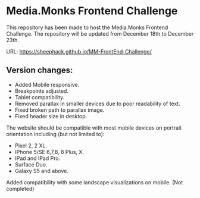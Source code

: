 # Media.Monks Frontend Challenge

This repository has been made to host the Media.Monks Frontend Challenge. The repository will be updated from December 18th to December 23th.

URL: https://sheephack.github.io/MM-FrontEnd-Challenge/

## Version changes:

- Added Mobile responsive.
- Breakpoints adjusted.
- Tablet compatibility.
- Removed parallax in smaller devices due to poor readability of text.
- Fixed broken path to parallax image.
- Fixed header size in desktop.

The website should be compatible with most mobile devices on portrait orientation including (but not limited to):
- Pixel 2, 2 XL.
- IPhone 5/SE 6,7,8, 8 Plus, X.
- IPad and IPad Pro.
- Surface Duo.
- Galaxy S5 and above.

Added compatibility with some landscape visualizations on mobile. (Not completed)